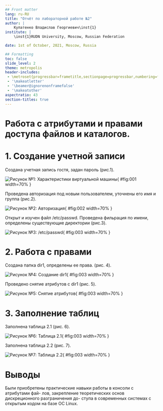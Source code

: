```yaml
---
## Front matter
lang: ru-RU
title: "Отчёт по лабораторной работе №2"
author: |
	Купатенко Владислав Георгиевич\inst{1}
institute: |
	\inst{1}RUDN University, Moscow, Russian Federation

date: 1st of October, 2021, Moscow, Russia

## Formatting
toc: false
slide_level: 2
theme: metropolis
header-includes:
 - \metroset{progressbar=frametitle,sectionpage=progressbar,numbering=fraction}
 - '\makeatletter'
 - '\beamer@ignorenonframefalse'
 - '\makeatother'
aspectratio: 43
section-titles: true
---
```


# **Работа с атрибутами и правами доступа файлов и каталогов.**

# **1. Создание учетной записи**

Создана учетная запись гостя, задан пароль (рис.1).

![Рисунок №1: Характеристики виртуальной машины](image/1.png){ #fig:001 width=70% }

Проведена авторизация под новым пользователем, уточнены его имя и группа (рис.2).

![Рисунок №2: Авторизация](image/2.png){ #fig:002 width=70% }

Открыт и изучен файл /etc/passwd. Проведена фильрация по имени, определены существующие директории (рис.3).

![Рисунок №3: /etc/passwd](image/3.png){ #fig:003 width=70% }

# **2. Работа с правами**

Создана папка dir1, определены ее права. (рис. 4).

![Рисунок №4: Создание dir1](image/4.png){ #fig:003 width=70% }

Проведено снятие атрибутов с dir1 (рис. 5).

![Рисунок №5: Снятие атрибутов](image/5.png){ #fig:003 width=70% }

# **3. Заполнение таблиц**

Заполнена таблица 2.1 (рис. 6).

![Рисунок №6: Таблица 2.1](image/6.png){ #fig:003 width=70% }

Заполнена таблица 2.2 (рис. 7).

![Рисунок №7: Таблица 2.2](image/7.png){ #fig:003 width=70% }


# Выводы

Были приобретены практические навыки работы в консоли с атрибутами фай-
лов, закрепление теоретических основ дискреционного разграничения до-
ступа в современных системах с открытым кодом на базе ОС Linux.
